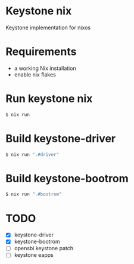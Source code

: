 # Keystone nix

Keystone implementation for nixos


# Requirements
- a working Nix installation
- enable nix flakes

# Run keystone nix

```bash
$ nix run
```

# Build keystone-driver

```bash
$ nix run ".#driver"
```

# Build keystone-bootrom

```bash
$ nix run ".#bootrom"
```

# TODO
- [x] keystone-driver
- [x] keystone-bootrom
- [ ] opensbi keystone patch
- [ ] keystone eapps
